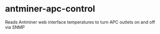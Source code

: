 # antminer-apc-control

Reads Antminer web interface temperatures to turn APC outlets on and off via SNMP
